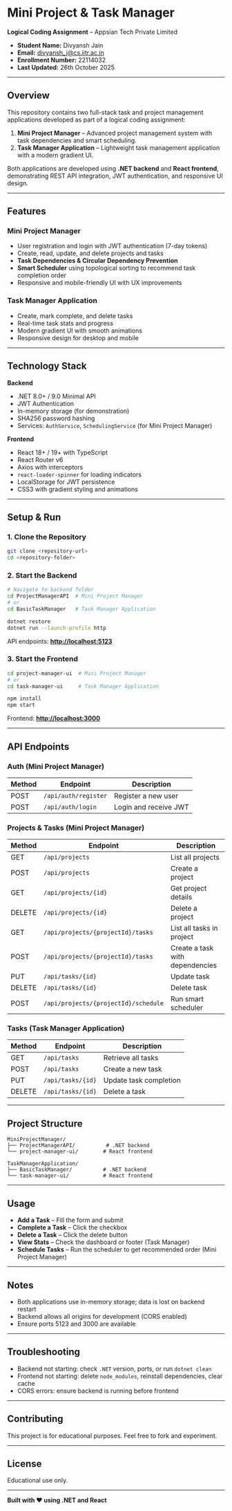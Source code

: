 # Mini Project & Task Manager

**Logical Coding Assignment** – Appsian Tech Private Limited

- **Student Name:** Divyansh Jain
- **Email:** [divyansh_j@cs.iitr.ac.in](mailto:divyansh_j@cs.iitr.ac.in)
- **Enrollment Number:** 22114032
- **Last Updated:** 26th October 2025

---

## Overview

This repository contains two full-stack task and project management applications developed as part of a logical coding assignment:

1. **Mini Project Manager** – Advanced project management system with task dependencies and smart scheduling.
2. **Task Manager Application** – Lightweight task management application with a modern gradient UI.

Both applications are developed using **.NET backend** and **React frontend**, demonstrating REST API integration, JWT authentication, and responsive UI design.

---

## Features

### Mini Project Manager

* User registration and login with JWT authentication (7-day tokens)
* Create, read, update, and delete projects and tasks
* **Task Dependencies & Circular Dependency Prevention**
* **Smart Scheduler** using topological sorting to recommend task completion order
* Responsive and mobile-friendly UI with UX improvements

### Task Manager Application

* Create, mark complete, and delete tasks
* Real-time task stats and progress
* Modern gradient UI with smooth animations
* Responsive design for desktop and mobile

---

## Technology Stack

**Backend**

* .NET 8.0+ / 9.0 Minimal API
* JWT Authentication
* In-memory storage (for demonstration)
* SHA256 password hashing
* Services: `AuthService`, `SchedulingService` (for Mini Project Manager)

**Frontend**

* React 18+ / 19+ with TypeScript
* React Router v6
* Axios with interceptors
* `react-loader-spinner` for loading indicators
* LocalStorage for JWT persistence
* CSS3 with gradient styling and animations

---

## Setup & Run

### 1. Clone the Repository

```bash
git clone <repository-url>
cd <repository-folder>
```

### 2. Start the Backend

```bash
# Navigate to backend folder
cd ProjectManagerAPI  # Mini Project Manager
# or
cd BasicTaskManager   # Task Manager Application

dotnet restore
dotnet run --launch-profile http
```

API endpoints: **[http://localhost:5123](http://localhost:5123)**

### 3. Start the Frontend

```bash
cd project-manager-ui  # Mini Project Manager
# or
cd task-manager-ui     # Task Manager Application

npm install
npm start
```

Frontend: **[http://localhost:3000](http://localhost:3000)**

---

## API Endpoints

### Auth (Mini Project Manager)

| Method | Endpoint             | Description           |
| ------ | -------------------- | --------------------- |
| POST   | `/api/auth/register` | Register a new user   |
| POST   | `/api/auth/login`    | Login and receive JWT |

### Projects & Tasks (Mini Project Manager)

| Method | Endpoint                             | Description                     |
| ------ | ------------------------------------ | ------------------------------- |
| GET    | `/api/projects`                      | List all projects               |
| POST   | `/api/projects`                      | Create a project                |
| GET    | `/api/projects/{id}`                 | Get project details             |
| DELETE | `/api/projects/{id}`                 | Delete a project                |
| GET    | `/api/projects/{projectId}/tasks`    | List all tasks in project       |
| POST   | `/api/projects/{projectId}/tasks`    | Create a task with dependencies |
| PUT    | `/api/tasks/{id}`                    | Update task                     |
| DELETE | `/api/tasks/{id}`                    | Delete task                     |
| POST   | `/api/projects/{projectId}/schedule` | Run smart scheduler             |

### Tasks (Task Manager Application)

| Method | Endpoint          | Description            |
| ------ | ----------------- | ---------------------- |
| GET    | `/api/tasks`      | Retrieve all tasks     |
| POST   | `/api/tasks`      | Create a new task      |
| PUT    | `/api/tasks/{id}` | Update task completion |
| DELETE | `/api/tasks/{id}` | Delete a task          |

---

## Project Structure

```
MiniProjectManager/
├── ProjectManagerAPI/          # .NET backend
└── project-manager-ui/        # React frontend

TaskManagerApplication/
├── BasicTaskManager/          # .NET backend
└── task-manager-ui/           # React frontend
```

---

## Usage

* **Add a Task** – Fill the form and submit
* **Complete a Task** – Click the checkbox
* **Delete a Task** – Click the delete button
* **View Stats** – Check the dashboard or footer (Task Manager)
* **Schedule Tasks** – Run the scheduler to get recommended order (Mini Project Manager)

---

## Notes

* Both applications use in-memory storage; data is lost on backend restart
* Backend allows all origins for development (CORS enabled)
* Ensure ports 5123 and 3000 are available

---

## Troubleshooting

* Backend not starting: check `.NET` version, ports, or run `dotnet clean`
* Frontend not starting: delete `node_modules`, reinstall dependencies, clear cache
* CORS errors: ensure backend is running before frontend

---

## Contributing

This project is for educational purposes. Feel free to fork and experiment.

---

## License

Educational use only.

---

**Built with ❤️ using .NET and React**

